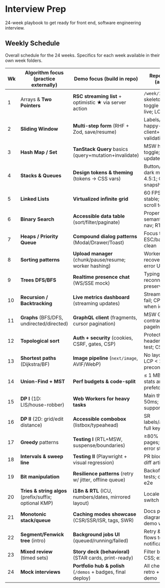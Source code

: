 # Interview Prep
24-week playbook to get ready for front end, software engineering interview.

## Weekly Schedule
Overall schedule for the 24 weeks. Specifics for each week available in their own week folders.


| Wk | Algorithm focus (practice externally)                  | Demo focus (build in repo)                                   | Repo deliverables (acceptance)                                                        |
| -- | ------------------------------------------------------ | ------------------------------------------------------------ | ------------------------------------------------------------------------------------- |
| 1  | Arrays & **Two Pointers**                              | **RSC streaming list** + optimistic ★ via server action      | `/week/1` streams with skeletons; optimistic toggle + rollback; aria-live; LCP < 2.5s |
| 2  | **Sliding Window**                                     | **Multi-step form** (RHF + Zod, save/resume)                 | Labels/ids correct; happy-path RTL tests; client+server validation                    |
| 3  | **Hash Map / Set**                                     | **TanStack Query** basics (query+mutation+invalidate)        | MSW handlers; offline toggle; optimistic update test                                  |
| 4  | **Stacks & Queues**                                    | **Design tokens & theming** (tokens → CSS vars)              | Button/Input variants; dark mode; contrast ≥ 4.5:1; Chromatic snapshot                |
| 5  | **Linked Lists**                                       | **Virtualized infinite grid**                                | 60 FPS scroll; memory stable; Playwright scroll test                                  |
| 6  | **Binary Search**                                      | **Accessible data table** (sort/filter/paginate)             | Proper table semantics; keyboard nav; RTL sort tests                                  |
| 7  | **Heaps / Priority Queue**                             | **Compound dialog patterns** (Modal/Drawer/Toast)            | Focus trap/return; ESC/backdrop; axe clean                                            |
| 8  | **Sorting patterns**                                   | **Upload manager** (chunk/pause/resume; worker hashing)      | Worker unit test; recover after refresh; error UI                                     |
| 9  | **Trees DFS/BFS**                                      | **Realtime presence chat** (WS/SSE mock)                     | Typing indicator; reconnect UI; ordering preserved                                    |
| 10 | **Recursion / Backtracking**                           | **Live metrics dashboard** (streaming updates)               | Stream resumes after fail; CPU idle ≥ 70% when idle                                   |
| 11 | **Graphs** (BFS/DFS, undirected/directed)              | **GraphQL client** (fragments, cursor pagination)            | MSW GraphQL contract tests; correct pageInfo handling                                 |
| 12 | **Topological sort**                                   | **Auth + security** (cookies, CSRF, gates, CSP)              | Protected routes; headers verified in test; CSRF blocked                              |
| 13 | **Shortest paths** (Dijkstra/BF)                       | **Image pipeline** (`next/image`, AVIF/WebP)                 | No layout shift; hero LCP < 2.5s; preconnect as needed                                |
| 14 | **Union-Find + MST**                                   | **Perf budgets & code-split**                                | ≤ 1 MB JS/route; Next stats artifact in CI; prefetch/preconnect                       |
| 15 | **DP I** (1D: LIS/house-robber)                        | **Web Workers for heavy tasks**                              | Main thread tasks < 50ms; cancelation supported                                       |
| 16 | **DP II** (2D: grid/edit distance)                     | **Accessible combobox** (listbox/typeahead)                  | SR labels/announcements; full keyboard e2e                                            |
| 17 | **Greedy** patterns                                    | **Testing I** (RTL+MSW, suspense/boundaries)                 | ≥80% lines on key pages; deterministic error state tests                              |
| 18 | **Intervals & sweep line**                             | **Testing II** (Playwright + visual regression)              | PR blocks on failures; diff artifact saved                                            |
| 19 | **Bit manipulation**                                   | **Resilience patterns** (retry w/ jitter, offline queue)     | Backoff timing unit tests; offline replay e2e                                         |
| 20 | **Tries & string algos** (prefix/suffix; optional KMP) | **i18n & RTL** (ICU, numbers/dates, mirrored layout)         | Locale snapshots; `dir` switch correctness                                            |
| 21 | **Monotonic stack/queue**                              | **Caching modes showcase** (CSR/SSR/ISR, tags, SWR)          | Docs page with diagrams; invalidation demo works                                      |
| 22 | **Segment/Fenwick tree** (intro)                       | **Background jobs UI** (queued/running/failed)               | Retry & backoff UI flows tested; notifications                                        |
| 23 | **Mixed review** (timed sets)                          | **Story deck (behavioral)** (STAR cards, print-ready)        | Filter by theme; print CSS; export to PDF                                             |
| 24 | **Mock interviews**                                    | **Portfolio hub & polish** (`/demos` + badges, final deploy) | All checks green in CI; retro + README per demo                                       |
